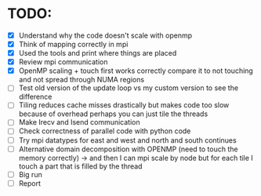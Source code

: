 # TODO:

- [x] Understand why the code doesn't scale with openmp
- [x] Think of mapping correctly in mpi
- [x] Used the tools and print where things are placed
- [x] Review mpi communication
- [x] OpenMP scaling + touch first works correctly compare it to not touching and not spread through NUMA regions
- [ ] Test old version of the update loop vs my custom version to see the difference
- [ ] Tiling reduces cache misses drastically but makes code too slow because of overhead perhaps you can just tile the threads
- [ ] Make Irecv and Isend communication
- [ ] Check correctness of parallel code with python code
- [ ] Try mpi datatypes for east and west and north and south continues
- [ ] Alternative domain decomposition with OPENMP (need to touch the memory correctly) -> and then I can mpi scale by node
      but for each tile I touch a part that is filled by the thread
- [ ] Big run
- [ ] Report
